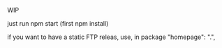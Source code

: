 WIP

just run npm start (first npm install)

if you want to have a static FTP releas, use, in package 
"homepage": ".",